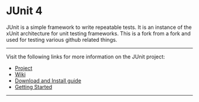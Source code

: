# JUnit 4
JUnit is a simple framework to write repeatable tests. It is an instance of the xUnit architecture for unit testing frameworks.
This is a fork from a fork and used for testing various github related things.

*********************************************************************************************

Visit the following links for more information on the JUnit project:
* [Project](https://github.com/junit-team/junit)
* [Wiki](https://github.com/junit-team/junit/wiki)
* [Download and Install guide](https://github.com/junit-team/junit/wiki/Download-and-Install)
* [Getting Started](https://github.com/junit-team/junit/wiki/Getting-started)

*********************************************************************************************
